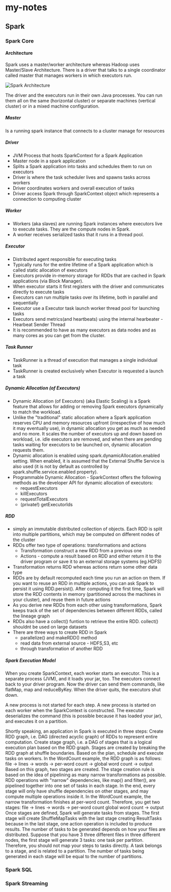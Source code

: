 
# my-notes
## Spark
### Spark Core
#### Architecture
Spark uses a master/worker architecture whereas Hadoop uses Master/Slave Architecture. There is a driver that talks to a single coordinator called master that manages workers in which executors run.

![Spark Architecture](https://jaceklaskowski.gitbooks.io/mastering-apache-spark/content/images/driver-sparkcontext-clustermanager-workers-executors.png)

The driver and the executors run in their own Java processes. You can run them all on the same (horizontal cluster) or separate machines (vertical cluster) or in a mixed machine configuration.
##### Master
Is a running spark instance that connects to a cluster manage for resources 

##### Driver
* JVM Process that hosts SparkContext for a Spark Application
* Master node in a spark application
* Splits a Spark application into tasks and schedules them to run on executors
* Driver is where the task scheduler lives and spawns tasks across workers
* Driver coordinates workers and overall execution of tasks
* Driver access Spark through SparkContext object which represents a connection to computing cluster

##### Worker
* Workers (aka slaves) are running Spark instances where executors live to execute tasks. They are the compute nodes in Spark.
* A worker receives serialized tasks that it runs in a thread pool.

##### Executor
* Distributed agent responsible for executing tasks
* Typically runs for the entire lifetime of a Spark application which is called static allocation of executors
* Executors provide in-memory storage for RDDs that are cached in Spark applications (via Block Manager).
* When executor starts it first registers with the driver and communicates directly to execute tasks
* Executors can run multiple tasks over its lifetime, both in parallel and sequentially
* Executor use a Executor task launch worker thread pool for launching tasks
* Executors send metrics(and heartbeats) using the internal hearbeater - Hearbeat Sender Thread
* It is recommended to have as many executors as data nodes and as many cores as you can get from the cluster.

##### Task Runner
* TaskRunner is a thread of execution that manages a single individual task
* TaskRunner is created exclusively when Executor is requested a launch a task

##### Dynamic Allocation (of Executors)
* Dynamic Allocation (of Executors) (aka Elastic Scaling) is a Spark feature that allows for adding or removing Spark executors dynamically to match the workload.
* Unlike the "traditional" static allocation where a Spark application reserves CPU and memory resources upfront (irrespective of how much it may eventually use), in dynamic allocation you get as much as needed and no more. It scales the number of executors up and down based on workload, i.e. idle executors are removed, and when there are pending tasks waiting for executors to be launched on, dynamic allocation requests them.
* Dynamic allocation is enabled using spark.dynamicAllocation.enabled setting. When enabled, it is assumed that the External Shuffle Service is also used (it is not by default as controlled by spark.shuffle.service.enabled property).
* Programmable Dynamic Allocation - SparkContext offers the following methods as the developer API for dynamic allocation of executors:
  * requestExecutors
  * killExecutors
  * requestTotalExecutors
  * (private!) getExecutorIds

##### RDD
* simply an immutable distributed collection of objects. Each RDD is split into multiple partitions, which may be computed on different nodes of the cluster
* RDDs offer two type of operations: transformations and actions
  * Transformation construct a new RDD from a previous one
  * Actions - compute a result based on RDD and either return it to the driver program or save it to an external storage systems (eg.HDFS)
* Transformation returns RDD whereas actions return some other data type
* RDDs are by default recomputed each time you run an action on them. If you want to reuse an RDD in multiple actions, you can ask Spark to persist it using RDD.persist(). After computing it the first time, Spark will store the RDD contents in memory (partitioned across the machines in your cluster), and reuse them in future actions
* As you derive new RDDs from each other using transformations, Spark keeps track of the set of dependencies between different RDDs, called the lineage graph
* RDDs also have a collect() funtion to retrieve the entire RDD. collect() shouldnt be used on large datasets
* There are three ways to create RDD in Spark
  * parallelize(<scala colleciton>) and makeRDD() method
  * read data from external source - HDFS,S3, etc
  * through transformation of another RDD
##### Spark Execution Model
When you create SparkContext, each worker starts an executor. This is a separate process (JVM), and it loads your jar, too. The executors connect back to your driver program. Now the driver can send them commands, like flatMap, map and reduceByKey. When the driver quits, the executors shut down. 

A new process is not started for each step. A new process is started on each worker when the SparkContext is constructed.
The executor deserializes the command (this is possible because it has loaded your jar), and executes it on a partition.

Shortly speaking, an application in Spark is executed in three steps:
Create RDD graph, i.e. DAG (directed acyclic graph) of RDDs to represent entire computation.
Create stage graph, i.e. a DAG of stages that is a logical execution plan based on the RDD graph. Stages are created by breaking the RDD graph at shuffle boundaries.
Based on the plan, schedule and execute tasks on workers.
In the WordCount example, the RDD graph is as follows:
file → lines → words → per-word count → global word count → output
Based on this graph, two stages are created. The stage creation rule is based on the idea of pipelining as many narrow transformations as possible. RDD operations with "narrow" dependencies, like map() and filter(), are pipelined together into one set of tasks in each stage.
In the end, every stage will only have shuffle dependencies on other stages, and may compute multiple operations inside it.
In the WordCount example, the narrow transformation finishes at per-word count. Therefore, you get two stages:
file → lines → words → per-word count
global word count → output
Once stages are defined, Spark will generate tasks from stages. The first stage will create ShuffleMapTasks with the last stage creating ResultTasks because in the last stage, one action operation is included to produce results.
The number of tasks to be generated depends on how your files are distributed. Suppose that you have 3 three different files in three different nodes, the first stage will generate 3 tasks: one task per partition.
Therefore, you should not map your steps to tasks directly. A task belongs to a stage, and is related to a partition.
The number of tasks being generated in each stage will be equal to the number of partitions.


### Spark SQL
### Spark Streaming
